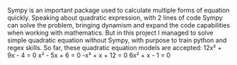 Sympy is an important package used to calculate multiple forms of equation quickly.
Speaking about quadratic expression, with 2 lines of code Sympy can solve the problem, bringing dynamism and expand the
code capabilities when working with mathematics.
But in this project I managed to solve simple quadratic equation without Sympy, with purpose to train python and regex
skills.
So far, these quadratic equation models are accepted:
    12x² + 9x - 4 = 0
    x² - 5x + 6 = 0
    -x² + x + 12 = 0
    6x² + x - 1 = 0

